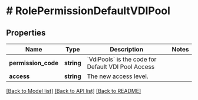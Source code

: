 # # RolePermissionDefaultVDIPool

## Properties

Name | Type | Description | Notes
------------ | ------------- | ------------- | -------------
**permission_code** | **string** | &#x60;VdiPools&#x60; is the code for Default VDI Pool Access |
**access** | **string** | The new access level. |

[[Back to Model list]](../../README.md#models) [[Back to API list]](../../README.md#endpoints) [[Back to README]](../../README.md)
